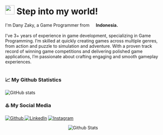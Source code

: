 <h1><img src="https://emojis.slackmojis.com/emojis/images/1531849430/4246/blob-sunglasses.gif?1531849430" width="30"/> Step into my world!</h1>

<p>I'm Dany Zaky, a Game Programmer from <img src="https://cdn-icons-png.flaticon.com/512/5372/5372807.png" width="13"/> <b>Indonesia.</b>
<br/>
<br/>
I've 3+ years of experience in game development, specializing in Game Programming. I’m skilled at quickly creating games across multiple genres, from action and puzzle to simulation and adventure. With a proven track record of winning game competitions and delivering polished game applications, I’m passionate about crafting engaging and smooth gameplay experiences.

<h1> </h1>


### 📈 My Github Statistics

![GitHub stats](https://github-readme-stats.vercel.app/api?username=DanyZaky&show_icons=true&theme=radical&border_radius=15)

### ♨️ My Social Media
<p><a href="https://github.com/danyzaky" target="_blank"><img alt="Github" src="https://img.shields.io/badge/GitHub-%2312100E.svg?&style=for-the-badge&logo=Github&logoColor=white" /> <a href="https://www.linkedin.com/in/danyzaky" target="_blank"><img alt="LinkedIn" src="https://img.shields.io/badge/linkedin-%230077B5.svg?&style=for-the-badge&logo=linkedin&logoColor=white" /></a> <a href="https://www.instagram.com/dnyzkyd/" target="_blank"><img alt="Instagram" src="https://img.shields.io/badge/instagram-%23E4405F.svg?&style=for-the-badge&logo=instagram&logoColor=white" /></a>
</p>

  
<p align="center">
        <img src="https://raw.githubusercontent.com/mayhemantt/mayhemantt/Update/svg/Bottom.svg" alt="Github Stats" />
</p>
